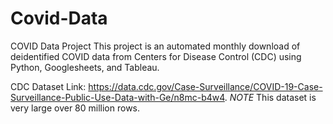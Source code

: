 # Covid-Data
COVID Data Project
This project is an automated monthly download of deidentified COVID data from Centers for Disease Control (CDC) using Python, Googlesheets, and Tableau.

CDC Dataset Link: https://data.cdc.gov/Case-Surveillance/COVID-19-Case-Surveillance-Public-Use-Data-with-Ge/n8mc-b4w4. 
*NOTE* This dataset is very large over 80 million rows.
 
